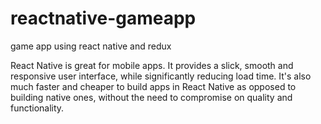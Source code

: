 # reactnative-gameapp
game app using react native and redux

React Native is great for mobile apps. It provides a slick, smooth and responsive user interface, while significantly reducing load time. 
It's also much faster and cheaper to build apps in React Native as opposed to building native ones, without the need to compromise on quality and functionality.
